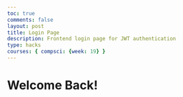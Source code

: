 ```yaml
---
toc: true
comments: false
layout: post
title: Login Page
description: Frontend login page for JWT authentication
type: hacks
courses: { compsci: {week: 19} }
---
```


<head>
<style>
    body {
        /* placeholder */
    }

    h1 {
        /* placeholder */
    }
</style>
</head>

<body>
    <h1>Welcome Back!</h1>


</body>